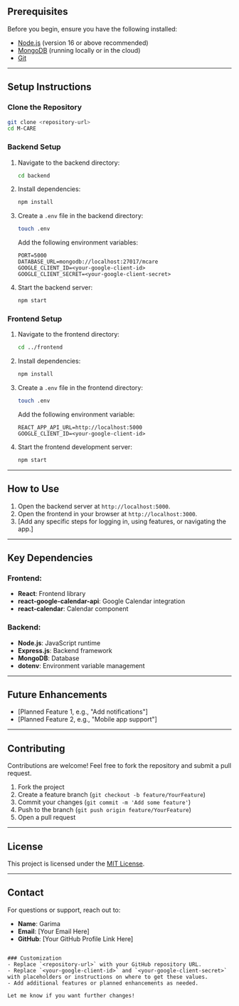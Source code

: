 
## Prerequisites

Before you begin, ensure you have the following installed:

- [Node.js](https://nodejs.org/) (version 16 or above recommended)
- [MongoDB](https://www.mongodb.com/) (running locally or in the cloud)
- [Git](https://git-scm.com/)

---

## Setup Instructions

### Clone the Repository
```bash
git clone <repository-url>
cd M-CARE
```

### Backend Setup
1. Navigate to the backend directory:
   ```bash
   cd backend
   ```
2. Install dependencies:
   ```bash
   npm install
   ```
3. Create a `.env` file in the backend directory:
   ```bash
   touch .env
   ```
   Add the following environment variables:
   ```env
   PORT=5000
   DATABASE_URL=mongodb://localhost:27017/mcare
   GOOGLE_CLIENT_ID=<your-google-client-id>
   GOOGLE_CLIENT_SECRET=<your-google-client-secret>
   ```

4. Start the backend server:
   ```bash
   npm start
   ```

### Frontend Setup
1. Navigate to the frontend directory:
   ```bash
   cd ../frontend
   ```
2. Install dependencies:
   ```bash
   npm install
   ```
3. Create a `.env` file in the frontend directory:
   ```bash
   touch .env
   ```
   Add the following environment variable:
   ```env
   REACT_APP_API_URL=http://localhost:5000
   GOOGLE_CLIENT_ID=<your-google-client-id>
   ```

4. Start the frontend development server:
   ```bash
   npm start
   ```

---

## How to Use

1. Open the backend server at `http://localhost:5000`.
2. Open the frontend in your browser at `http://localhost:3000`.
3. [Add any specific steps for logging in, using features, or navigating the app.]

---

## Key Dependencies

### Frontend:
- **React**: Frontend library
- **react-google-calendar-api**: Google Calendar integration
- **react-calendar**: Calendar component

### Backend:
- **Node.js**: JavaScript runtime
- **Express.js**: Backend framework
- **MongoDB**: Database
- **dotenv**: Environment variable management

---

## Future Enhancements

- [Planned Feature 1, e.g., "Add notifications"]
- [Planned Feature 2, e.g., "Mobile app support"]

---

## Contributing

Contributions are welcome! Feel free to fork the repository and submit a pull request.

1. Fork the project
2. Create a feature branch (`git checkout -b feature/YourFeature`)
3. Commit your changes (`git commit -m 'Add some feature'`)
4. Push to the branch (`git push origin feature/YourFeature`)
5. Open a pull request

---

## License

This project is licensed under the [MIT License](LICENSE).

---

## Contact

For questions or support, reach out to:

- **Name**: Garima  
- **Email**: [Your Email Here]  
- **GitHub**: [Your GitHub Profile Link Here]
```

### Customization
- Replace `<repository-url>` with your GitHub repository URL.
- Replace `<your-google-client-id>` and `<your-google-client-secret>` with placeholders or instructions on where to get these values.
- Add additional features or planned enhancements as needed.

Let me know if you want further changes!
